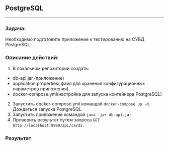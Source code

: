 ## PostgreSQL
___

### Задача:
Необходимо подготовить приложение к тестированию на СУБД PostgreSQL.

### Описание действий:
1. В локальном репозитории создать:
- db-api.jar (приложение)
- application.properties( файл для хранения конфигурационных параметров приложения)
- docker-compose.yml(настройка для запуска контейнера PostgreSQL)
2. Запустить docker-compose.yml командой ```docker-compose up -d```. Дождаться запуска PostgreSQL.
3. Запустить приложение командой ```java -jar db-api.jar```.
4. Проверить результат путем запроса ```GET http://localhost:9999/api/cards```.

### Результат
